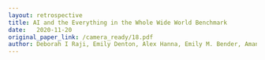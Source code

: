 ```yaml
---
layout: retrospective
title: AI and the Everything in the Whole Wide World Benchmark
date:   2020-11-20
original_paper_link: /camera_ready/18.pdf
author: Deborah I Raji, Emily Denton, Alex Hanna, Emily M. Bender, Amandalynne Paullada
---
```

